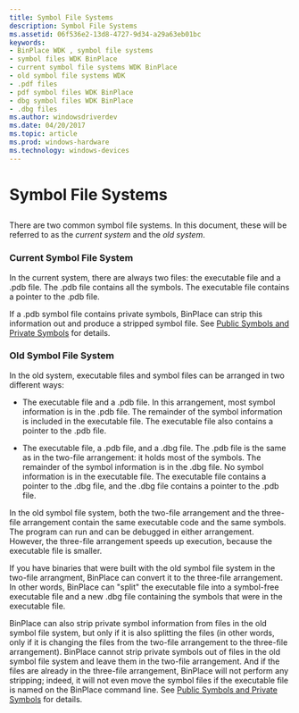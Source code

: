 ```yaml
---
title: Symbol File Systems
description: Symbol File Systems
ms.assetid: 06f536e2-13d8-4727-9d34-a29a63eb01bc
keywords:
- BinPlace WDK , symbol file systems
- symbol files WDK BinPlace
- current symbol file systems WDK BinPlace
- old symbol file systems WDK
- .pdf files
- pdf symbol files WDK BinPlace
- dbg symbol files WDK BinPlace
- .dbg files
ms.author: windowsdriverdev
ms.date: 04/20/2017
ms.topic: article
ms.prod: windows-hardware
ms.technology: windows-devices
---
```


# Symbol File Systems


## <span id="ddk_symbol_file_systems_tools"></span><span id="DDK_SYMBOL_FILE_SYSTEMS_TOOLS"></span>


There are two common symbol file systems. In this document, these will be referred to as the *current system* and the *old system*.

### <span id="current_symbol_file_system"></span><span id="CURRENT_SYMBOL_FILE_SYSTEM"></span>Current Symbol File System

In the current system, there are always two files: the executable file and a .pdb file. The .pdb file contains all the symbols. The executable file contains a pointer to the .pdb file.

If a .pdb symbol file contains private symbols, BinPlace can strip this information out and produce a stripped symbol file. See [Public Symbols and Private Symbols](public-symbols-and-private-symbols.md) for details.

### <span id="old_symbol_file_system"></span><span id="OLD_SYMBOL_FILE_SYSTEM"></span>Old Symbol File System

In the old system, executable files and symbol files can be arranged in two different ways:

-   The executable file and a .pdb file. In this arrangement, most symbol information is in the .pdb file. The remainder of the symbol information is included in the executable file. The executable file also contains a pointer to the .pdb file.

-   The executable file, a .pdb file, and a .dbg file. The .pdb file is the same as in the two-file arrangement: it holds most of the symbols. The remainder of the symbol information is in the .dbg file. No symbol information is in the executable file. The executable file contains a pointer to the .dbg file, and the .dbg file contains a pointer to the .pdb file.

In the old symbol file system, both the two-file arrangement and the three-file arrangement contain the same executable code and the same symbols. The program can run and can be debugged in either arrangement. However, the three-file arrangement speeds up execution, because the executable file is smaller.

If you have binaries that were built with the old symbol file system in the two-file arrangment, BinPlace can convert it to the three-file arrangement. In other words, BinPlace can "split" the executable file into a symbol-free executable file and a new .dbg file containing the symbols that were in the executable file.

BinPlace can also strip private symbol information from files in the old symbol file system, but only if it is also splitting the files (in other words, only if it is changing the files from the two-file arrangement to the three-file arrangement). BinPlace cannot strip private symbols out of files in the old symbol file system and leave them in the two-file arrangement. And if the files are already in the three-file arrangement, BinPlace will not perform any stripping; indeed, it will not even move the symbol files if the executable file is named on the BinPlace command line. See [Public Symbols and Private Symbols](public-symbols-and-private-symbols.md) for details.

 

 





